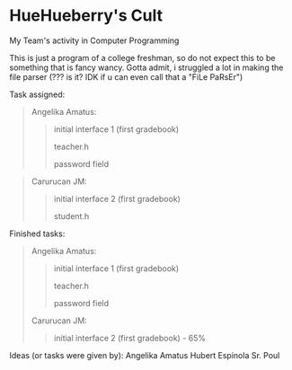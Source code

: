 # HueHueberry's Cult
My Team's activity in Computer Programming

This is just a program of a college freshman, so do not expect this to be something that is fancy wancy.
Gotta admit, i struggled a lot in making the file parser (??? is it? IDK if u can even call that a "FiLe PaRsEr")

Task assigned:
>Angelika Amatus:
>>initial interface 1 (first gradebook)
>>
>>teacher.h
>>
>>password field

>Carurucan JM:
>>initial interface 2 (first gradebook)
>>
>>student.h

Finished tasks:
>Angelika Amatus:
>>initial interface 1 (first gradebook)
>>
>>teacher.h
>>
>>password field
>>
>Carurucan JM:
>>initial interface 2 (first gradebook) - 65%

Ideas (or tasks were given by):
Angelika Amatus
Hubert Espinola
Sr. Poul
